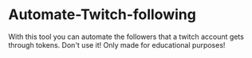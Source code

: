 # Automate-Twitch-following
With this tool you can automate the followers that a twitch account gets through tokens. Don't use it! Only made for educational purposes!
